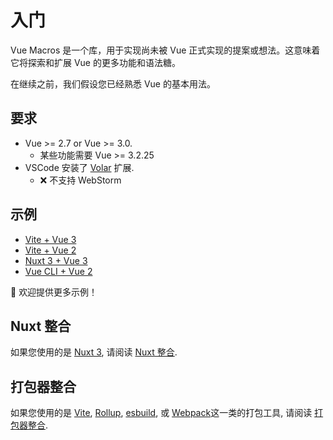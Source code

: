 # 入门

Vue Macros 是一个库，用于实现尚未被 Vue 正式实现的提案或想法。这意味着它将探索和扩展 Vue 的更多功能和语法糖。

在继续之前，我们假设您已经熟悉 Vue 的基本用法。

## 要求

- Vue >= 2.7 or Vue >= 3.0.
  - 某些功能需要 Vue >= 3.2.25
- VSCode 安装了 [Volar](https://marketplace.visualstudio.com/items?itemName=Vue.volar) 扩展.
  - ❌ 不支持 WebStorm

## 示例

- [Vite + Vue 3](https://github.com/sxzz/unplugin-vue-macros/tree/main/playground/vue3)
- [Vite + Vue 2](https://github.com/sxzz/unplugin-vue-macros/tree/main/playground/vue2)
- [Nuxt 3 + Vue 3](https://github.com/vue-macros/nuxt)
- [Vue CLI + Vue 2](https://github.com/vue-macros/vue2-vue-cli)

🌟 欢迎提供更多示例！

## Nuxt 整合

如果您使用的是 [Nuxt 3](https://nuxt.com/), 请阅读 [Nuxt 整合](./nuxt-integration.md).

## 打包器整合

如果您使用的是 [Vite](https://vitejs.dev/), [Rollup](https://rollupjs.org/), [esbuild](https://esbuild.github.io/), 或 [Webpack](https://webpack.js.org/)这一类的打包工具, 请阅读 [打包器整合](./bundler-integration.md).

